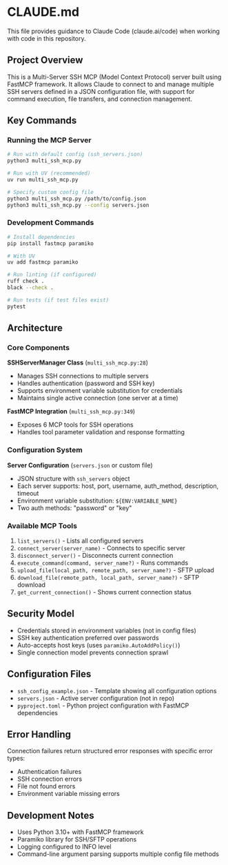 # CLAUDE.md

This file provides guidance to Claude Code (claude.ai/code) when working with code in this repository.

## Project Overview

This is a Multi-Server SSH MCP (Model Context Protocol) server built using FastMCP framework. It allows Claude to connect to and manage multiple SSH servers defined in a JSON configuration file, with support for command execution, file transfers, and connection management.

## Key Commands

### Running the MCP Server
```bash
# Run with default config (ssh_servers.json)
python3 multi_ssh_mcp.py

# Run with UV (recommended)
uv run multi_ssh_mcp.py

# Specify custom config file
python3 multi_ssh_mcp.py /path/to/config.json
python3 multi_ssh_mcp.py --config servers.json
```

### Development Commands
```bash
# Install dependencies
pip install fastmcp paramiko

# With UV
uv add fastmcp paramiko

# Run linting (if configured)
ruff check .
black --check .

# Run tests (if test files exist)
pytest
```

## Architecture

### Core Components

**SSHServerManager Class** (`multi_ssh_mcp.py:28`)
- Manages SSH connections to multiple servers
- Handles authentication (password and SSH key)
- Supports environment variable substitution for credentials
- Maintains single active connection (one server at a time)

**FastMCP Integration** (`multi_ssh_mcp.py:349`)
- Exposes 6 MCP tools for SSH operations
- Handles tool parameter validation and response formatting

### Configuration System

**Server Configuration** (`servers.json` or custom file)
- JSON structure with `ssh_servers` object
- Each server supports: host, port, username, auth_method, description, timeout
- Environment variable substitution: `${ENV:VARIABLE_NAME}`
- Two auth methods: "password" or "key"

### Available MCP Tools

1. `list_servers()` - Lists all configured servers
2. `connect_server(server_name)` - Connects to specific server
3. `disconnect_server()` - Disconnects current connection
4. `execute_command(command, server_name?)` - Runs commands
5. `upload_file(local_path, remote_path, server_name?)` - SFTP upload
6. `download_file(remote_path, local_path, server_name?)` - SFTP download
7. `get_current_connection()` - Shows current connection status

## Security Model

- Credentials stored in environment variables (not in config files)
- SSH key authentication preferred over passwords
- Auto-accepts host keys (uses `paramiko.AutoAddPolicy()`)
- Single connection model prevents connection sprawl

## Configuration Files

- `ssh_config_example.json` - Template showing all configuration options
- `servers.json` - Active server configuration (not in repo)
- `pyproject.toml` - Python project configuration with FastMCP dependencies

## Error Handling

Connection failures return structured error responses with specific error types:
- Authentication failures
- SSH connection errors  
- File not found errors
- Environment variable missing errors

## Development Notes

- Uses Python 3.10+ with FastMCP framework
- Paramiko library for SSH/SFTP operations
- Logging configured to INFO level
- Command-line argument parsing supports multiple config file methods